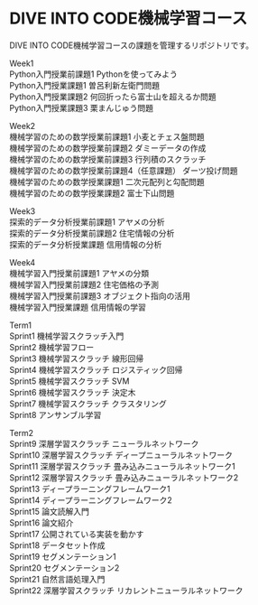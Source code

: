 # DIVE INTO CODE機械学習コース
DIVE INTO CODE機械学習コースの課題を管理するリポジトリです。

Week1  
Python入門授業前課題1 Pythonを使ってみよう  
Python入門授業課題1 曽呂利新左衛門問題  
Python入門授業課題2 何回折ったら富士山を超えるか問題  
Python入門授業課題3 栗まんじゅう問題  

Week2  
機械学習のための数学授業前課題1 小麦とチェス盤問題  
機械学習のための数学授業前課題2 ダミーデータの作成  
機械学習のための数学授業前課題3 行列積のスクラッチ  
機械学習のための数学授業前課題4（任意課題） ダーツ投げ問題  
機械学習のための数学授業課題1 二次元配列と勾配問題  
機械学習のための数学授業課題2 富士下山問題  

Week3  
探索的データ分析授業前課題1 アヤメの分析  
探索的データ分析授業前課題2 住宅情報の分析  
探索的データ分析授業課題 信用情報の分析  

Week4  
機械学習入門授業前課題1 アヤメの分類  
機械学習入門授業前課題2 住宅価格の予測  
機械学習入門授業前課題3 オブジェクト指向の活用  
機械学習入門授業課題 信用情報の学習  

Term1  
Sprint1 機械学習スクラッチ入門  
Sprint2 機械学習フロー  
Sprint3 機械学習スクラッチ 線形回帰  
Sprint4 機械学習スクラッチ ロジスティック回帰  
Sprint5 機械学習スクラッチ SVM  
Sprint6 機械学習スクラッチ 決定木  
Sprint7 機械学習スクラッチ クラスタリング  
Sprint8 アンサンブル学習  

Term2  
Sprint9 深層学習スクラッチ ニューラルネットワーク  
Sprint10 深層学習スクラッチ ディープニューラルネットワーク  
Sprint11 深層学習スクラッチ 畳み込みニューラルネットワーク1  
Sprint12 深層学習スクラッチ 畳み込みニューラルネットワーク2  
Sprint13 ディープラーニングフレームワーク1  
Sprint14 ディープラーニングフレームワーク2  
Sprint15 論文読解入門  
Sprint16 論文紹介  
Sprint17 公開されている実装を動かす  
Sprint18 データセット作成  
Sprint19 セグメンテーション1  
Sprint20 セグメンテーション2  
Sprint21 自然言語処理入門  
Sprint22 深層学習スクラッチ リカレントニューラルネットワーク  
